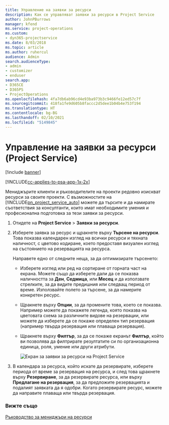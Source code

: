 ```yaml
---
title: Управление на заявки за ресурси
description: Как се управляват заявки за ресурси в Project Service
author: JohnPBurrows
manager: kfend
ms.service: project-operations
ms.custom:
- dyn365-projectservice
ms.date: 8/03/2018
ms.topic: article
ms.author: ruhercul
audience: Admin
search.audienceType:
- admin
- customizer
- enduser
search.app:
- D365CE
- D365PS
- ProjectOperations
ms.openlocfilehash: 4fa7db6ab96cd4e93ba973b3c9466fe12ed57c7f
ms.sourcegitcommit: 418fa1fe9d605b8faccc2d5dee1b04b4e753f194
ms.translationtype: HT
ms.contentlocale: bg-BG
ms.lasthandoff: 02/10/2021
ms.locfileid: "5149845"
---
```

# <a name="manage-resource-requests-project-service"></a>Управление на заявки за ресурси (Project Service)

[!include [banner](../includes/psa-now-project-operations.md)]

[!INCLUDE[cc-applies-to-psa-app-1x-2x](../includes/cc-applies-to-psa-app-1x-2x.md)]

Мениджърите клиенти и ръководителите на проекти редовно изискват ресурси за своите проекти. С възможностите на [!INCLUDE[pn_project_service_auto](../includes/pn-project-service-auto.md)] можете да търсите и да намирате съответствия за консултанти, които имат необходимите умения и професионална подготовка за тези заявки за ресурси.  
  
1. Отидете на **Project Service** > **Заявки за ресурси**.  
  
2. Изберете заявка за ресурс и щракнете върху **Търсене на ресурси**. Това показва календарен изглед на всички ресурси и тяхната наличност, с цветово кодиране, което предоставя визуален изглед на състоянието на резервацията на ресурса.  
  
    Направете едно от следните неща, за да оптимизирате търсенето:  
  
   -   Изберете изглед или ред на сортиране от горната част на екрана. Можете също да изберете дали да се показва наличността за **Ден**, **Седмица**, или **Месец** и да използвате стрелките, за да видите предишния или следващ период от време. Използвайте полето за търсене, за да намерите конкретен ресурс.  
  
   -   Щракнете върху **Опции**, за да промените това, което се показва. Например можете да покажете легенда, която показва на цветовата схема за различните видове на резервации, или можете да изберете да се покаже определен тип резервация (например твърда резервация или плаваща резервация).  
  
   -   Щракнете върху **Филтър**, за да се покаже екранът **Филтър**, който ви позволява да филтрирате резултатите си по организационна единица, роля, умение или други атрибути.  
  
       ![Екран за заявки за ресурси на Project Service](../psa/media/project-service-resource-request-screen.png "Екран за заявки за ресурси на Project Service")  
  
3. В календара за ресурса, който искате да резервирате, изберете периода от време за резервация на ресурса, и след това щракнете върху **Резервиране**, за да резервирате ресурса, или върху **Предлагане на резервация**, за да предложите резервацията и подалият заявката да я одобри. Когато резервирате ресурс, можете да направите плаваща или твърда резервация.  
  
### <a name="see-also"></a>Вижте също  
 [Ръководство за мениджъри на ресурси](../psa/resource-manager-guide.md)
